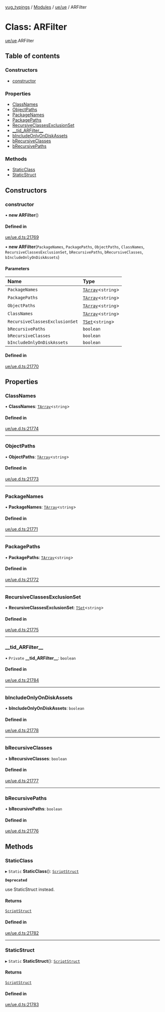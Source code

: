 [yug_typings](../README.md) / [Modules](../modules.md) / [ue/ue](../modules/ue_ue.md) / ARFilter

# Class: ARFilter

[ue/ue](../modules/ue_ue.md).ARFilter

## Table of contents

### Constructors

- [constructor](ue_ue.ARFilter.md#constructor)

### Properties

- [ClassNames](ue_ue.ARFilter.md#classnames)
- [ObjectPaths](ue_ue.ARFilter.md#objectpaths)
- [PackageNames](ue_ue.ARFilter.md#packagenames)
- [PackagePaths](ue_ue.ARFilter.md#packagepaths)
- [RecursiveClassesExclusionSet](ue_ue.ARFilter.md#recursiveclassesexclusionset)
- [\_\_tid\_ARFilter\_\_](ue_ue.ARFilter.md#__tid_arfilter__)
- [bIncludeOnlyOnDiskAssets](ue_ue.ARFilter.md#bincludeonlyondiskassets)
- [bRecursiveClasses](ue_ue.ARFilter.md#brecursiveclasses)
- [bRecursivePaths](ue_ue.ARFilter.md#brecursivepaths)

### Methods

- [StaticClass](ue_ue.ARFilter.md#staticclass)
- [StaticStruct](ue_ue.ARFilter.md#staticstruct)

## Constructors

### constructor

• **new ARFilter**()

#### Defined in

[ue/ue.d.ts:21769](https://github.com/YugMetaverse/yug_typings/blob/25cad34/ue/ue.d.ts#L21769)

• **new ARFilter**(`PackageNames`, `PackagePaths`, `ObjectPaths`, `ClassNames`, `RecursiveClassesExclusionSet`, `bRecursivePaths`, `bRecursiveClasses`, `bIncludeOnlyOnDiskAssets`)

#### Parameters

| Name | Type |
| :------ | :------ |
| `PackageNames` | [`TArray`](../interfaces/ue_puerts.TArray.md)<`string`\> |
| `PackagePaths` | [`TArray`](../interfaces/ue_puerts.TArray.md)<`string`\> |
| `ObjectPaths` | [`TArray`](../interfaces/ue_puerts.TArray.md)<`string`\> |
| `ClassNames` | [`TArray`](../interfaces/ue_puerts.TArray.md)<`string`\> |
| `RecursiveClassesExclusionSet` | [`TSet`](../interfaces/ue_puerts.TSet.md)<`string`\> |
| `bRecursivePaths` | `boolean` |
| `bRecursiveClasses` | `boolean` |
| `bIncludeOnlyOnDiskAssets` | `boolean` |

#### Defined in

[ue/ue.d.ts:21770](https://github.com/YugMetaverse/yug_typings/blob/25cad34/ue/ue.d.ts#L21770)

## Properties

### ClassNames

• **ClassNames**: [`TArray`](../interfaces/ue_puerts.TArray.md)<`string`\>

#### Defined in

[ue/ue.d.ts:21774](https://github.com/YugMetaverse/yug_typings/blob/25cad34/ue/ue.d.ts#L21774)

___

### ObjectPaths

• **ObjectPaths**: [`TArray`](../interfaces/ue_puerts.TArray.md)<`string`\>

#### Defined in

[ue/ue.d.ts:21773](https://github.com/YugMetaverse/yug_typings/blob/25cad34/ue/ue.d.ts#L21773)

___

### PackageNames

• **PackageNames**: [`TArray`](../interfaces/ue_puerts.TArray.md)<`string`\>

#### Defined in

[ue/ue.d.ts:21771](https://github.com/YugMetaverse/yug_typings/blob/25cad34/ue/ue.d.ts#L21771)

___

### PackagePaths

• **PackagePaths**: [`TArray`](../interfaces/ue_puerts.TArray.md)<`string`\>

#### Defined in

[ue/ue.d.ts:21772](https://github.com/YugMetaverse/yug_typings/blob/25cad34/ue/ue.d.ts#L21772)

___

### RecursiveClassesExclusionSet

• **RecursiveClassesExclusionSet**: [`TSet`](../interfaces/ue_puerts.TSet.md)<`string`\>

#### Defined in

[ue/ue.d.ts:21775](https://github.com/YugMetaverse/yug_typings/blob/25cad34/ue/ue.d.ts#L21775)

___

### \_\_tid\_ARFilter\_\_

• `Private` **\_\_tid\_ARFilter\_\_**: `boolean`

#### Defined in

[ue/ue.d.ts:21784](https://github.com/YugMetaverse/yug_typings/blob/25cad34/ue/ue.d.ts#L21784)

___

### bIncludeOnlyOnDiskAssets

• **bIncludeOnlyOnDiskAssets**: `boolean`

#### Defined in

[ue/ue.d.ts:21778](https://github.com/YugMetaverse/yug_typings/blob/25cad34/ue/ue.d.ts#L21778)

___

### bRecursiveClasses

• **bRecursiveClasses**: `boolean`

#### Defined in

[ue/ue.d.ts:21777](https://github.com/YugMetaverse/yug_typings/blob/25cad34/ue/ue.d.ts#L21777)

___

### bRecursivePaths

• **bRecursivePaths**: `boolean`

#### Defined in

[ue/ue.d.ts:21776](https://github.com/YugMetaverse/yug_typings/blob/25cad34/ue/ue.d.ts#L21776)

## Methods

### StaticClass

▸ `Static` **StaticClass**(): [`ScriptStruct`](ue_ue.ScriptStruct.md)

**`Deprecated`**

use StaticStruct instead.

#### Returns

[`ScriptStruct`](ue_ue.ScriptStruct.md)

#### Defined in

[ue/ue.d.ts:21782](https://github.com/YugMetaverse/yug_typings/blob/25cad34/ue/ue.d.ts#L21782)

___

### StaticStruct

▸ `Static` **StaticStruct**(): [`ScriptStruct`](ue_ue.ScriptStruct.md)

#### Returns

[`ScriptStruct`](ue_ue.ScriptStruct.md)

#### Defined in

[ue/ue.d.ts:21783](https://github.com/YugMetaverse/yug_typings/blob/25cad34/ue/ue.d.ts#L21783)
